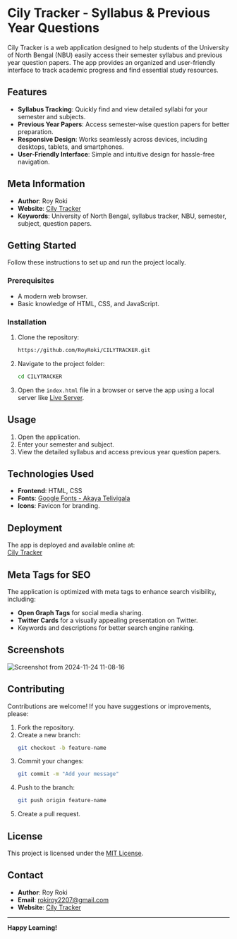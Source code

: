 # Cily Tracker - Syllabus & Previous Year Questions

Cily Tracker is a web application designed to help students of the University of North Bengal (NBU) easily access their semester syllabus and previous year question papers. The app provides an organized and user-friendly interface to track academic progress and find essential study resources.

## Features

- **Syllabus Tracking**: Quickly find and view detailed syllabi for your semester and subjects.
- **Previous Year Papers**: Access semester-wise question papers for better preparation.
- **Responsive Design**: Works seamlessly across devices, including desktops, tablets, and smartphones.
- **User-Friendly Interface**: Simple and intuitive design for hassle-free navigation.

## Meta Information

- **Author**: Roy Roki
- **Website**: [Cily Tracker](https://cilytracker.web.app)
- **Keywords**: University of North Bengal, syllabus tracker, NBU, semester, subject, question papers.

## Getting Started

Follow these instructions to set up and run the project locally.

### Prerequisites

- A modern web browser.
- Basic knowledge of HTML, CSS, and JavaScript.

### Installation

1. Clone the repository:
   ```bash
   https://github.com/RoyRoki/CILYTRACKER.git
   ```
2. Navigate to the project folder:
   ```bash
   cd CILYTRACKER
   ```
3. Open the `index.html` file in a browser or serve the app using a local server like [Live Server](https://marketplace.visualstudio.com/items?itemName=ritwickdey.LiveServer).

## Usage

1. Open the application.
2. Enter your semester and subject.
3. View the detailed syllabus and access previous year question papers.

## Technologies Used

- **Frontend**: HTML, CSS
- **Fonts**: [Google Fonts - Akaya Telivigala](https://fonts.google.com/specimen/Akaya+Telivigala)
- **Icons**: Favicon for branding.

## Deployment

The app is deployed and available online at:  
[Cily Tracker](https://cilytracker.web.app)

## Meta Tags for SEO

The application is optimized with meta tags to enhance search visibility, including:

- **Open Graph Tags** for social media sharing.
- **Twitter Cards** for a visually appealing presentation on Twitter.
- Keywords and descriptions for better search engine ranking.

## Screenshots

![Screenshot from 2024-11-24 11-08-16](https://github.com/user-attachments/assets/1880419a-4274-4393-b167-70fea4508b41)


## Contributing

Contributions are welcome! If you have suggestions or improvements, please:

1. Fork the repository.
2. Create a new branch:
   ```bash
   git checkout -b feature-name
   ```
3. Commit your changes:
   ```bash
   git commit -m "Add your message"
   ```
4. Push to the branch:
   ```bash
   git push origin feature-name
   ```
5. Create a pull request.

## License

This project is licensed under the [MIT License](LICENSE).

## Contact

- **Author**: Roy Roki  
- **Email**: rokiroy2207@gmail.com  
- **Website**: [Cily Tracker](https://cilytracker.web.app)

---

**Happy Learning!**
``` 
